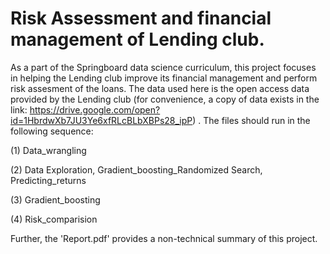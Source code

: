 # Risk Assessment and financial management of Lending club. 

As a part of the Springboard data science curriculum, this project focuses in helping the Lending club improve its financial management and perform risk assesment of the loans. The data used here is the open access data provided by the Lending club (for convenience, a copy of data exists in the link: https://drive.google.com/open?id=1HbrdwXb7JU3Ye6xfRLcBLbXBPs28_ipP) . The files should run in the following sequence: 

(1) Data_wrangling

(2) Data Exploration, Gradient_boosting_Randomized Search, Predicting_returns

(3) Gradient_boosting

(4) Risk_comparision

Further, the 'Report.pdf' provides a non-technical summary of this project. 

